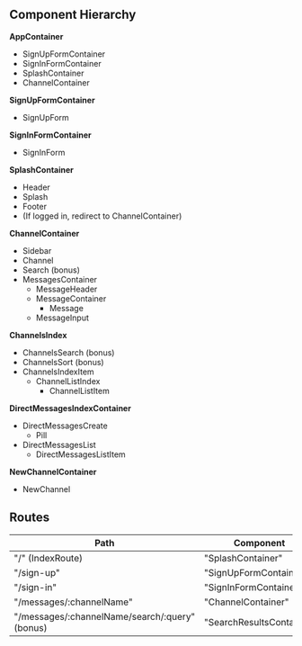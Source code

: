 ## Component Hierarchy

**AppContainer**
- SignUpFormContainer
- SignInFormContainer
- SplashContainer
- ChannelContainer

**SignUpFormContainer**
- SignUpForm

**SignInFormContainer**
- SignInForm

**SplashContainer**
- Header
- Splash
- Footer
- (If logged in, redirect to ChannelContainer)

**ChannelContainer**
- Sidebar
- Channel
- Search (bonus)
- MessagesContainer
  + MessageHeader
  + MessageContainer
    * Message
  + MessageInput

**ChannelsIndex**
- ChannelsSearch (bonus)
- ChannelsSort (bonus)
- ChannelsIndexItem
  + ChannelListIndex
    * ChannelListItem

**DirectMessagesIndexContainer**
- DirectMessagesCreate
  + Pill
- DirectMessagesList
  + DirectMessagesListItem

**NewChannelContainer**
- NewChannel


## Routes

|    Path    |      Component      |
|------------|---------------------|
| "/" (IndexRoute)| "SplashContainer"  |
| "/sign-up" | "SignUpFormContainer" |
| "/sign-in" | "SignInFormContainer" |
| "/messages/:channelName" | "ChannelContainer" |
| "/messages/:channelName/search/:query" (bonus) | "SearchResultsContainer" |
